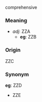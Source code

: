 comprehensive
### Meaning
+ _adj_: ZZA
	+ __eg__: ZZB

### Origin

ZZC

### Synonym

__eg__: ZZD

+ ZZE


